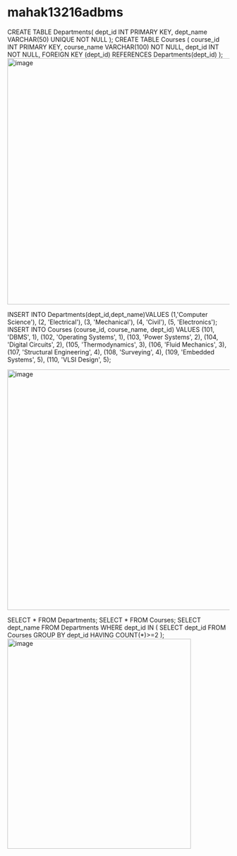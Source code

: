 # mahak13216adbms
CREATE TABLE Departments(
    dept_id INT PRIMARY KEY,
    dept_name VARCHAR(50) UNIQUE NOT NULL
);
CREATE TABLE Courses (
   course_id INT PRIMARY KEY,
   course_name VARCHAR(100) NOT NULL,
   dept_id INT NOT NULL,
   FOREIGN KEY (dept_id) REFERENCES Departments(dept_id)
);
<img width="1254" height="557" alt="image" src="https://github.com/user-attachments/assets/685f7751-02df-487e-9b99-146451b48521" />



INSERT INTO Departments(dept_id,dept_name)VALUES
(1,'Computer Science'),
(2, 'Electrical'),
(3, 'Mechanical'),
(4, 'Civil'),
(5, 'Electronics');
INSERT INTO Courses (course_id, course_name, dept_id) VALUES
(101, 'DBMS', 1),
(102, 'Operating Systems', 1),
(103, 'Power Systems', 2),
(104, 'Digital Circuits', 2),
(105, 'Thermodynamics', 3),
(106, 'Fluid Mechanics', 3),
(107, 'Structural Engineering', 4),
(108, 'Surveying', 4),
(109, 'Embedded Systems', 5),
(110, 'VLSI Design', 5);

<img width="917" height="544" alt="image" src="https://github.com/user-attachments/assets/8ba279a6-a4eb-4927-a731-8b40e16b312d" />

SELECT * FROM Departments;
SELECT * FROM  Courses;
SELECT dept_name
FROM Departments
WHERE dept_id IN (
    SELECT dept_id
    FROM Courses
    GROUP BY dept_id
    HAVING COUNT(*)>=2
);
<img width="416" height="475" alt="image" src="https://github.com/user-attachments/assets/f17f6741-da28-44dc-9631-96c5bd614221" />
